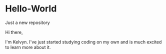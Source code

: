 # Hello-World
Just a new repository

Hi there,

I'm Kelvyn. I've just started studying coding on my own and is much excited to learn more about it.
